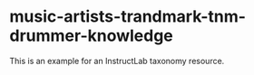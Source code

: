 # music-artists-trandmark-tnm-drummer-knowledge
This is an example for an InstructLab taxonomy resource.
